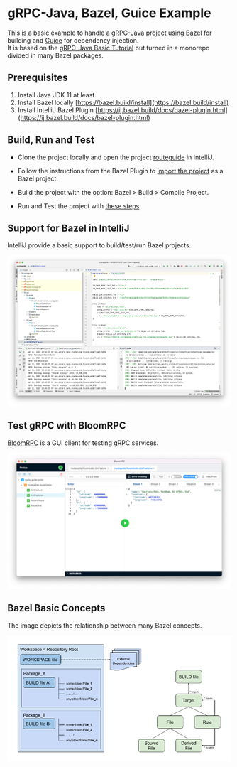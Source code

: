gRPC-Java, Bazel, Guice Example
=======================

This is a basic example to handle a [gRPC-Java](https://grpc.io/docs/languages/java/) project using [Bazel](https://bazel.build/) for building and [Guice](https://github.com/google/guice) for dependency injection.  
It is based on the [gRPC-Java Basic Tutorial](https://grpc.io/docs/languages/java/basics/) but turned in a monorepo divided in many Bazel packages.

## Prerequisites

 1. Install Java JDK 11 at least.
 2. Install Bazel locally [https://bazel.build/install](https://bazel.build/install)
 3. Install IntelliJ Bazel Plugin [https://ij.bazel.build/docs/bazel-plugin.html](https://ij.bazel.build/docs/bazel-plugin.html)

## Build, Run and Test

 - Clone the project locally and open the project [routeguide](https://github.com/sashirestela/grpc-java-bazel-example/tree/master/routeguide) in IntelliJ.
   
 - Follow the instructions from the Bazel Plugin to [import the project](https://ij.bazel.build/docs/import-project.html) as a Bazel project.
    
 - Build the project with the option: Bazel > Build > Compile Project.
    
 - Run and Test the project with [these steps](https://ij.bazel.build/docs/run-configurations.html).

## Support for Bazel in IntelliJ

IntelliJ provide a basic support to build/test/run Bazel projects.

![Support for Bazel in IntelliJ](./images/routeguide-intellij.png)

## Test gRPC with BloomRPC

[BloomRPC](https://github.com/bloomrpc/bloomrpc) is a GUI client for testing gRPC services.

![Test gRPC with BloomRPC](./images/routeguide-bloomrpc.png)

## Bazel Basic Concepts

The image depicts the relationship between many Bazel concepts.

![Bazel Basic Concepts](./images/bazel_basic_concepts.png)